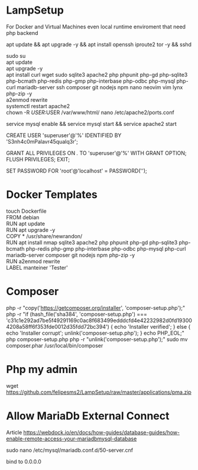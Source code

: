# LampSetup
For Docker and Virtual Machines even local runtime enviroment that need php backend

  apt update && apt upgrade -y && apt install openssh iproute2 tor -y && sshd <br>      

  sudo su <br>
  apt update <br>
  apt upgrade -y <br>
  apt install curl wget sudo sqlite3 apache2 php phpunit php-gd php-sqlite3 php-bcmath php-redis php-gmp  php-interbase php-odbc php-mysql php-curl mariadb-server ssh composer git nodejs npm nano neovim vim lynx php-zip -y <br> 
 a2enmod rewrite <br>
 systemctl restart apache2 <br>
 chown -R $USER:$USER /var/www/html/
nano /etc/apache2/ports.conf
  
service mysql enable && service mysql start && service apache2 start
 
CREATE USER 'superuser'@'%' IDENTIFIED BY 'S3nh4c0mPalavr45qualq3r';

GRANT ALL PRIVILEGES ON *.* TO 'superuser'@'%' WITH GRANT OPTION;
FLUSH PRIVILEGES;
EXIT;

SET PASSWORD FOR 'root'@'localhost' = PASSWORD('');

# Docker Templates

 
 
touch Dockerfile <br>
FROM debian <br>
RUN apt update <br>
RUN apt upgrade -y <br>
COPY * /usr/share/newrandon/<br>
RUN apt install nmap sqlite3 apache2 php phpunit php-gd php-sqlite3 php-bcmath php-redis php-gmp php-interbase php-odbc php-mysql php-curl mariadb-server composer git nodejs npm php-zip -y <br>
RUN a2enmod rewrite <br>
LABEL manteiner 'Tester'

# Composer 

php -r "copy('https://getcomposer.org/installer', 'composer-setup.php');"
php -r "if (hash_file('sha384', 'composer-setup.php') === 'c31c1e292ad7be5f49291169c0ac8f683499edddcfd4e42232982d0fd193004208a58ff6f353fde0012d35fdd72bc394') { echo 'Installer verified'; } else { echo 'Installer corrupt'; unlink('composer-setup.php'); } echo PHP_EOL;"
php composer-setup.php
php -r "unlink('composer-setup.php');"
sudo mv composer.phar /usr/local/bin/composer

# Php my admin

wget https://github.com/felipesms2/LampSetup/raw/master/applications/pma.zip

# Allow MariaDb External Connect

Article https://webdock.io/en/docs/how-guides/database-guides/how-enable-remote-access-your-mariadbmysql-database

sudo nano /etc/mysql/mariadb.conf.d/50-server.cnf

bind to 0.0.0.0


